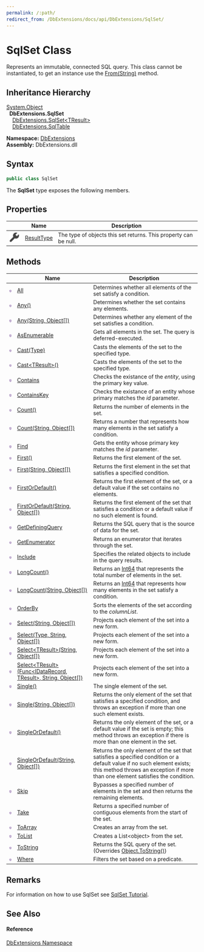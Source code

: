 ```yaml
---
permalink: /:path/
redirect_from: /DbExtensions/docs/api/DbExtensions/SqlSet/
---
```


SqlSet Class
============
Represents an immutable, connected SQL query. This class cannot be instantiated, to get an instance use the [From(String)][1] method.


Inheritance Hierarchy
---------------------
[System.Object][2]  
  **DbExtensions.SqlSet**  
    [DbExtensions.SqlSet&lt;TResult>][3]  
    [DbExtensions.SqlTable][4]  
  
**Namespace:** [DbExtensions][5]  
**Assembly:** DbExtensions.dll

Syntax
------

```csharp
public class SqlSet
```

The **SqlSet** type exposes the following members.


Properties
----------

|                    | Name            | Description                                                      |
| ------------------ | --------------- | ---------------------------------------------------------------- |
| ![Public property] | [ResultType][6] | The type of objects this set returns. This property can be null. |


Methods
-------

|                  | Name                                                                      | Description                                                                                                                                                                                              |
| ---------------- | ------------------------------------------------------------------------- | -------------------------------------------------------------------------------------------------------------------------------------------------------------------------------------------------------- |
| ![Public method] | [All][7]                                                                  | Determines whether all elements of the set satisfy a condition.                                                                                                                                          |
| ![Public method] | [Any()][8]                                                                | Determines whether the set contains any elements.                                                                                                                                                        |
| ![Public method] | [Any(String, Object[])][9]                                                | Determines whether any element of the set satisfies a condition.                                                                                                                                         |
| ![Public method] | [AsEnumerable][10]                                                        | Gets all elements in the set. The query is deferred-executed.                                                                                                                                            |
| ![Public method] | [Cast(Type)][11]                                                          | Casts the elements of the set to the specified type.                                                                                                                                                     |
| ![Public method] | [Cast&lt;TResult>()][12]                                                  | Casts the elements of the set to the specified type.                                                                                                                                                     |
| ![Public method] | [Contains][13]                                                            | Checks the existance of the *entity*, using the primary key value.                                                                                                                                       |
| ![Public method] | [ContainsKey][14]                                                         | Checks the existance of an entity whose primary matches the *id* parameter.                                                                                                                              |
| ![Public method] | [Count()][15]                                                             | Returns the number of elements in the set.                                                                                                                                                               |
| ![Public method] | [Count(String, Object[])][16]                                             | Returns a number that represents how many elements in the set satisfy a condition.                                                                                                                       |
| ![Public method] | [Find][17]                                                                | Gets the entity whose primary key matches the *id* parameter.                                                                                                                                            |
| ![Public method] | [First()][18]                                                             | Returns the first element of the set.                                                                                                                                                                    |
| ![Public method] | [First(String, Object[])][19]                                             | Returns the first element in the set that satisfies a specified condition.                                                                                                                               |
| ![Public method] | [FirstOrDefault()][20]                                                    | Returns the first element of the set, or a default value if the set contains no elements.                                                                                                                |
| ![Public method] | [FirstOrDefault(String, Object[])][21]                                    | Returns the first element of the set that satisfies a condition or a default value if no such element is found.                                                                                          |
| ![Public method] | [GetDefiningQuery][22]                                                    | Returns the SQL query that is the source of data for the set.                                                                                                                                            |
| ![Public method] | [GetEnumerator][23]                                                       | Returns an enumerator that iterates through the set.                                                                                                                                                     |
| ![Public method] | [Include][24]                                                             | Specifies the related objects to include in the query results.                                                                                                                                           |
| ![Public method] | [LongCount()][25]                                                         | Returns an [Int64][26] that represents the total number of elements in the set.                                                                                                                          |
| ![Public method] | [LongCount(String, Object[])][27]                                         | Returns an [Int64][26] that represents how many elements in the set satisfy a condition.                                                                                                                 |
| ![Public method] | [OrderBy][28]                                                             | Sorts the elements of the set according to the *columnList*.                                                                                                                                             |
| ![Public method] | [Select(String, Object[])][29]                                            | Projects each element of the set into a new form.                                                                                                                                                        |
| ![Public method] | [Select(Type, String, Object[])][30]                                      | Projects each element of the set into a new form.                                                                                                                                                        |
| ![Public method] | [Select&lt;TResult>(String, Object[])][31]                                | Projects each element of the set into a new form.                                                                                                                                                        |
| ![Public method] | [Select&lt;TResult>(Func&lt;IDataRecord, TResult>, String, Object[])][32] | Projects each element of the set into a new form.                                                                                                                                                        |
| ![Public method] | [Single()][33]                                                            | The single element of the set.                                                                                                                                                                           |
| ![Public method] | [Single(String, Object[])][34]                                            | Returns the only element of the set that satisfies a specified condition, and throws an exception if more than one such element exists.                                                                  |
| ![Public method] | [SingleOrDefault()][35]                                                   | Returns the only element of the set, or a default value if the set is empty; this method throws an exception if there is more than one element in the set.                                               |
| ![Public method] | [SingleOrDefault(String, Object[])][36]                                   | Returns the only element of the set that satisfies a specified condition or a default value if no such element exists; this method throws an exception if more than one element satisfies the condition. |
| ![Public method] | [Skip][37]                                                                | Bypasses a specified number of elements in the set and then returns the remaining elements.                                                                                                              |
| ![Public method] | [Take][38]                                                                | Returns a specified number of contiguous elements from the start of the set.                                                                                                                             |
| ![Public method] | [ToArray][39]                                                             | Creates an array from the set.                                                                                                                                                                           |
| ![Public method] | [ToList][40]                                                              | Creates a List&lt;object> from the set.                                                                                                                                                                  |
| ![Public method] | [ToString][41]                                                            | Returns the SQL query of the set. <br/>(Overrides [Object.ToString()][42])                                                                                                                               |
| ![Public method] | [Where][43]                                                               | Filters the set based on a predicate.                                                                                                                                                                    |


Remarks
-------
For information on how to use SqlSet see [SqlSet Tutorial][44].

See Also
--------

#### Reference
[DbExtensions Namespace][5]  

[1]: ../Database/From_2.md
[2]: https://learn.microsoft.com/dotnet/api/system.object
[3]: ../SqlSet_1/README.md
[4]: ../SqlTable/README.md
[5]: ../README.md
[6]: ResultType.md
[7]: All.md
[8]: Any.md
[9]: Any_1.md
[10]: AsEnumerable.md
[11]: Cast.md
[12]: Cast__1.md
[13]: Contains.md
[14]: ContainsKey.md
[15]: Count.md
[16]: Count_1.md
[17]: Find.md
[18]: First.md
[19]: First_1.md
[20]: FirstOrDefault.md
[21]: FirstOrDefault_1.md
[22]: GetDefiningQuery.md
[23]: GetEnumerator.md
[24]: Include.md
[25]: LongCount.md
[26]: https://learn.microsoft.com/dotnet/api/system.int64
[27]: LongCount_1.md
[28]: OrderBy.md
[29]: Select.md
[30]: Select_1.md
[31]: Select__1_1.md
[32]: Select__1.md
[33]: Single.md
[34]: Single_1.md
[35]: SingleOrDefault.md
[36]: SingleOrDefault_1.md
[37]: Skip.md
[38]: Take.md
[39]: ToArray.md
[40]: ToList.md
[41]: ToString.md
[42]: https://learn.microsoft.com/dotnet/api/system.object.tostring
[43]: Where.md
[44]: http://maxtoroq.github.io/DbExtensions/docs/SqlSet.html
[Public property]: ../../icons/pubproperty.svg "Public property"
[Public method]: ../../icons/pubmethod.svg "Public method"